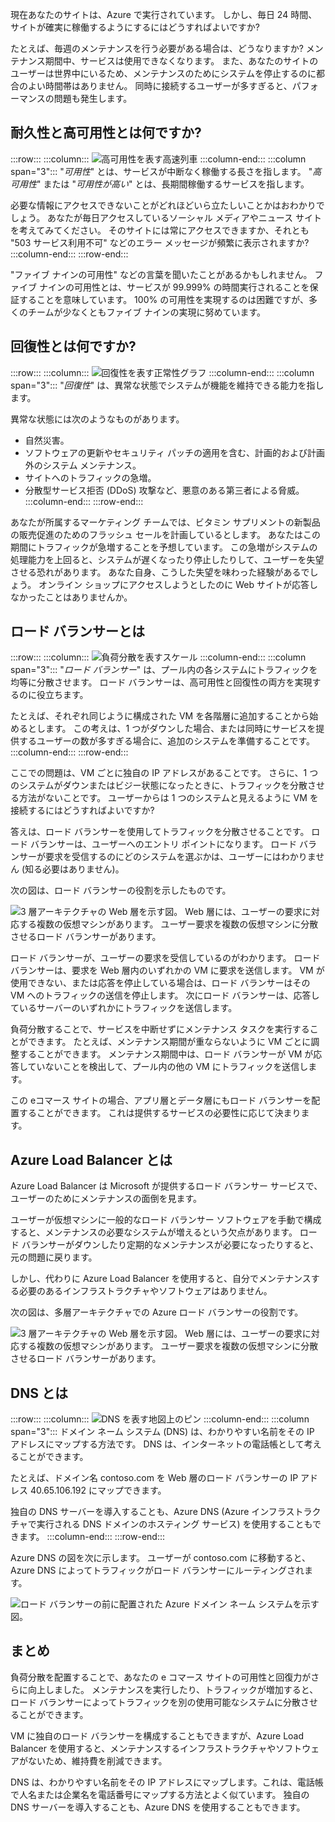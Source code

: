 現在あなたのサイトは、Azure で実行されています。 しかし、毎日 24 時間、サイトが確実に稼働するようにするにはどうすればよいですか?

たとえば、毎週のメンテナンスを行う必要がある場合は、どうなりますか? メンテナンス期間中、サービスは使用できなくなります。 また、あなたのサイトのユーザーは世界中にいるため、メンテナンスのためにシステムを停止するのに都合のよい時間帯はありません。 同時に接続するユーザーが多すぎると、パフォーマンスの問題も発生します。

## <a name="what-are-availability-and-high-availability"></a>耐久性と高可用性とは何ですか?

:::row:::
  :::column:::
    ![高可用性を表す高速列車](../media/3-availability.png)
  :::column-end:::
    :::column span="3"::: "_可用性_" とは、サービスが中断なく稼働する長さを指します。 "_高可用性_" または "_可用性が高い_" とは、長期間稼働するサービスを指します。

必要な情報にアクセスできないことがどれほどいら立たしいことかはおわかりでしょう。 あなたが毎日アクセスしているソーシャル メディアやニュース サイトを考えてみてください。 そのサイトには常にアクセスできますか、それとも "503 サービス利用不可" などのエラー メッセージが頻繁に表示されますか?
  :::column-end:::
 :::row-end:::

"ファイブ ナインの可用性" などの言葉を聞いたことがあるかもしれません。 ファイブ ナインの可用性とは、サービスが 99.999% の時間実行されることを保証することを意味しています。 100% の可用性を実現するのは困難ですが、多くのチームが少なくともファイブ ナインの実現に努めています。

## <a name="what-is-resiliency"></a>回復性とは何ですか?

:::row:::
  :::column:::
    ![回復性を表す正常性グラフ](../media/3-resiliency.png)
  :::column-end:::
    :::column span="3"::: "_回復性_" は、異常な状態でシステムが機能を維持できる能力を指します。

異常な状態には次のようなものがあります。

- 自然災害。
- ソフトウェアの更新やセキュリティ パッチの適用を含む、計画的および計画外のシステム メンテナンス。
- サイトへのトラフィックの急増。
- 分散型サービス拒否 (DDoS) 攻撃など、悪意のある第三者による脅威。
  :::column-end:::
:::row-end:::

あなたが所属するマーケティング チームでは、ビタミン サプリメントの新製品の販売促進のためのフラッシュ セールを計画しているとします。 あなたはこの期間にトラフィックが急増することを予想しています。 この急増がシステムの処理能力を上回ると、システムが遅くなったり停止したりして、ユーザーを失望させる恐れがあります。 あなた自身、こうした失望を味わった経験があるでしょう。 オンライン ショップにアクセスしようとしたのに Web サイトが応答しなかったことはありませんか。

## <a name="what-is-a-load-balancer"></a>ロード バランサーとは

:::row:::
  :::column:::
    ![負荷分散を表すスケール](../media/3-lb.png)
  :::column-end:::
    :::column span="3"::: "_ロード バランサー_" は、プール内の各システムにトラフィックを均等に分散させます。 ロード バランサーは、高可用性と回復性の両方を実現するのに役立ちます。

たとえば、それぞれ同じように構成された VM を各階層に追加することから始めるとします。 この考えは、1 つがダウンした場合、または同時にサービスを提供するユーザーの数が多すぎる場合に、追加のシステムを準備することです。
  :::column-end:::
:::row-end:::

ここでの問題は、VM ごとに独自の IP アドレスがあることです。 さらに、1 つのシステムがダウンまたはビジー状態になったときに、トラフィックを分散させる方法がないことです。 ユーザーからは 1 つのシステムと見えるように VM を接続するにはどうすればよいですか?

答えは、ロード バランサーを使用してトラフィックを分散させることです。 ロード バランサーは、ユーザーへのエントリ ポイントになります。 ロード バランサーが要求を受信するのにどのシステムを選ぶかは、ユーザーにはわかりません (知る必要はありません)。

次の図は、ロード バランサーの役割を示したものです。

![3 層アーキテクチャの Web 層を示す図。 Web 層には、ユーザーの要求に対応する複数の仮想マシンがあります。 ユーザー要求を複数の仮想マシンに分散させるロード バランサーがあります。](../media/3-load-balancer.png)

ロード バランサーが、ユーザーの要求を受信しているのがわかります。 ロード バランサーは、要求を Web 層内のいずれかの VM に要求を送信します。 VM が使用できない、または応答を停止している場合は、ロード バランサーはその VM へのトラフィックの送信を停止します。 次にロード バランサーは、応答しているサーバーのいずれかにトラフィックを送信します。

負荷分散することで、サービスを中断せずにメンテナンス タスクを実行することができます。 たとえば、メンテナンス期間が重ならないように VM ごとに調整することができます。 メンテナンス期間中は、ロード バランサーが VM が応答していないことを検出して、プール内の他の VM にトラフィックを送信します。

この eコマース サイトの場合、アプリ層とデータ層にもロード バランサーを配置することができます。 これは提供するサービスの必要性に応じて決まります。

## <a name="what-is-azure-load-balancer"></a>Azure Load Balancer とは

Azure Load Balancer は Microsoft が提供するロード バランサー サービスで、ユーザーのためにメンテナンスの面倒を見ます。

ユーザーが仮想マシンに一般的なロード バランサー ソフトウェアを手動で構成すると、メンテナンスの必要なシステムが増えるという欠点があります。 ロード バランサーがダウンしたり定期的なメンテナンスが必要になったりすると、元の問題に戻ります。

しかし、代わりに Azure Load Balancer を使用すると、自分でメンテナンスする必要のあるインフラストラクチャやソフトウェアはありません。

次の図は、多層アーキテクチャでの Azure ロード バランサーの役割です。

![3 層アーキテクチャの Web 層を示す図。 Web 層には、ユーザーの要求に対応する複数の仮想マシンがあります。 ユーザー要求を複数の仮想マシンに分散させるロード バランサーがあります。](../media/3-azure-load-balancer.png)

## <a name="what-about-dns"></a>DNS とは

:::row:::
  :::column:::
    ![DNS を表す地図上のピン](../media/3-map-pin.png)
  :::column-end:::
    :::column span="3"::: ドメイン ネーム システム (DNS) は、わかりやすい名前をその IP アドレスにマップする方法です。 DNS は、インターネットの電話帳として考えることができます。

たとえば、ドメイン名 contoso.com を Web 層のロード バランサーの IP アドレス 40.65.106.192 にマップできます。

独自の DNS サーバーを導入することも、Azure DNS (Azure インフラストラクチャで実行される DNS ドメインのホスティング サービス) を使用することもできます。
  :::column-end:::
:::row-end:::

Azure DNS の図を次に示します。 ユーザーが contoso.com に移動すると、Azure DNS によってトラフィックがロード バランサーにルーティングされます。

![ロード バランサーの前に配置された Azure ドメイン ネーム システムを示す図。](../media/3-dns.png)

## <a name="summary"></a>まとめ

負荷分散を配置することで、あなたの e コマース サイトの可用性と回復力がさらに向上しました。 メンテナンスを実行したり、トラフィックが増加すると、ロード バランサーによってトラフィックを別の使用可能なシステムに分散させることができます。

VM に独自のロード バランサーを構成することもできますが、Azure Load Balancer を使用すると、メンテナンスするインフラストラクチャやソフトウェアがないため、維持費を削減できます。

DNS は、わかりやすい名前をその IP アドレスにマップします。これは、電話帳で人名または企業名を電話番号にマップする方法とよく似ています。 独自の DNS サーバーを導入することも、Azure DNS を使用することもできます。
